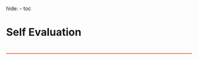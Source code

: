 hide:
    - toc


# Self Evaluation
<div style="height:2px; background-color: #E17858; margin-top: 40px; margin-bottom: -20px;"></div>
